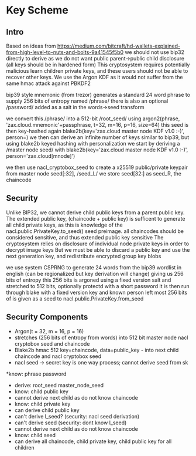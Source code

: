  # Key Scheme
 
 ## Intro
 
 Based on ideas from https://medium.com/bitcraft/hd-wallets-explained-from-high-level-to-nuts-and-bolts-9a41545f5b0
 we should not use bip32 directly to derive as we do not want public parent->public child disclosure
 (all keys should be in hardened form)
 This cryptosystem requires potentially malicious learn children private keys, 
 and these users should not be able to recover other keys.
 We use the Argon KDF as it would not suffer from the same hmac attack against PBKDF2

 bip39 style mnemonic (from trezor) generates a standard 24 word phrase to supply 256 bits of entropy named /phrase/
 there is also an optional /password/ added as a salt in the words->seed transform

 we convert this /phrase/ into a 512-bit /root_seed/ using argon2(phrase, 'zax.cloud.mnemonic'+passphrase, t=32, m=16, p=16, size=64)
 this seed is then key-hashed again blake2b(key='zax.cloud master node KDF v1.0 :-)', person=)
 we then can derive an infinite number of keys similar to bip39, but using blake2b keyed hashing with personalization
 we start by deriving a /master node seed/ with blake2b(key='zax.cloud master node KDF v1.0 :-)', person='zax.cloud[mnode]')

 we then use nacl_cryptobox_seed to create a x25519 public/private keypair from master node seed[:32], /seed_L/
 we store seed[32:] as seed_R, the chaincode


 ## Security

 Unlike BIP32, we cannot derive child public keys from a parent public key. 
 The extended public key, (chaincode + public key) is sufficent to generate all child private keys,
 as this is knowledge of the nacl.public.PrivateKey.to_seed() seed preimage.
 all chaincodes should be considered sensitive, and thus extended public key sensitive
 The cryptosystem relies on disclosure of individual node private keys in order to decrypt image keys
 But we must be able to discard a public key and use the next generation key, and redistribute encrypted group key blobs

 we use system CSPRNG to generate 24 words from the bip39 wordlist in english (can be regionalized but key derivation will change)
 giving us 256 bits of entropy
 this 256 bits is argoned using a fixed version salt and stretched to 512 bits, optionally protectd with a short password
 it is then run through blake with a fixed version key and known person
 left most 256 bits of is given as a seed to nacl.public.PrivateKey.from_seed

 ## Security Components
 * Argon(t = 32, m = 16, p = 16)
  * stretches (256 bits of entropy from words) into 512 bit master node nacl cryptobox seed and chaincode
 * Blake2b hmac 512 key=chaincode, data=public_key - into next child chaincode and nacl cryptobox seed
 * nacl seed -> secret key is one way process; cannot derive seed from sk

 *know: phrase password
  * derive: root_seed master_node_seed
 * know: child public key
  * cannot derive next child as do not know chaincode
 * know: child private key
  * can derive child public key
  * can't derive l_seed? (security: nacl seed derivation)
  * can't derive seed (security: dont know l_seed)
  * cannot derive next child as do not know chaincode
 * know: child seed
  * can derive all chaincode, child private key, child public key for all children
